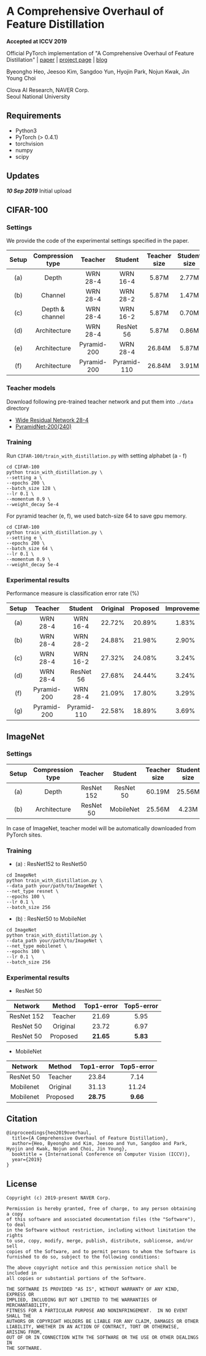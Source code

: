 # A Comprehensive Overhaul of Feature Distillation
**Accepted at ICCV 2019**

Official PyTorch implementation of "A Comprehensive Overhaul of Feature Distillation" | [paper](https://arxiv.org/abs/1904.01866) | [project page](https://sites.google.com/view/byeongho-heo/overhaul) | [blog](https://clova-ai.blog/2019/08/22/a-comprehensive-overhaul-of-feature-distillation-iccv-2019)

Byeongho Heo, Jeesoo Kim, Sangdoo Yun, Hyojin Park, Nojun Kwak, Jin Young Choi

Clova AI Research, NAVER Corp. \
Seoul National University

## Requirements
- Python3
- PyTorch (> 0.4.1)
- torchvision
- numpy
- scipy

## Updates
***10 Sep 2019*** Initial upload

## CIFAR-100

### Settings
We provide the code of the experimental settings specified in the paper.

| Setup | Compression type |   Teacher   |   Student   | Teacher size | Student size | Size ratio |
|:-----:|:----------------:|:-----------:|:-----------:|:------------:|:------------:|:----------:|
|  (a)  |       Depth      |   WRN 28-4  |   WRN 16-4  |     5.87M    |     2.77M    |    47.2%   |
|  (b)  |      Channel     |   WRN 28-4  |   WRN 28-2  |     5.87M    |     1.47M    |    25.0%   |
|  (c)  |  Depth & channel |   WRN 28-4  |   WRN 16-2  |     5.87M    |     0.70M    |    11.9%   |
|  (d)  |   Architecture   |   WRN 28-4  |  ResNet 56  |     5.87M    |     0.86M    |    14.7%   |
|  (e)  |   Architecture   | Pyramid-200 |   WRN 28-4  |    26.84M    |     5.87M    |    21.9%   |
|  (f)  |   Architecture   | Pyramid-200 | Pyramid-110 |    26.84M    |     3.91M    |    14.6%   |

### Teacher models
Download following pre-trained teacher network and put them into ```./data``` directory
- [Wide Residual Network 28-4](https://drive.google.com/open?id=1Quxgs5teXVXwD3jBdkk-WeNLNpxbiZXN)
- [PyramidNet-200(240)](https://drive.google.com/open?id=1_QgG81fNM3OvVIbMAxDPykKWuSIyKnmz)

### Training
Run ```CIFAR-100/train_with_distillation.py``` with setting alphabet (a - f)
```
cd CIFAR-100
python train_with_distillation.py \
--setting a \
--epochs 200 \
--batch_size 128 \
--lr 0.1 \
--momentum 0.9 \
--weight_decay 5e-4
```

For pyramid teacher (e, f), we used batch-size 64 to save gpu memory.
```
cd CIFAR-100
python train_with_distillation.py \
--setting e \
--epochs 200 \
--batch_size 64 \
--lr 0.1 \
--momentum 0.9 \
--weight_decay 5e-4
```

### Experimental results

Performance measure is classification error rate (%)


| Setup |   Teacher   |   Student   | Original | Proposed | Improvement |
|:-----:|:-----------:|:-----------:|:--------:|:--------:|:-----------:|
|  (a)  |   WRN 28-4  |   WRN 16-4  |  22.72%  |  20.89%  |    1.83%    |
|  (b)  |   WRN 28-4  |   WRN 28-2  |  24.88%  |  21.98%  |    2.90%    |
|  (c)  |   WRN 28-4  |   WRN 16-2  |  27.32%  |  24.08%  |    3.24%    |
|  (d)  |   WRN 28-4  |  ResNet 56  |  27.68%  |  24.44%  |    3.24%    |
|  (f)  | Pyramid-200 |   WRN 28-4  |  21.09%  |  17.80%  |    3.29%    |
|  (g)  | Pyramid-200 | Pyramid-110 |  22.58%  |  18.89%  |    3.69%    |

## ImageNet

### Settings

| Setup | Compression type |   Teacher  |  Student  | Teacher size | Student size | Size ratio |
|:-----:|:----------------:|:----------:|:---------:|:------------:|:------------:|:----------:|
|  (a)  |       Depth      | ResNet 152 | ResNet 50 |    60.19M    |    25.56M    |   42.47%   |
|  (b)  |   Architecture   |  ResNet 50 | MobileNet |    25.56M    |     4.23M    |   16.55%   |


In case of ImageNet, teacher model will be automatically downloaded from PyTorch sites.

### Training

- (a) : ResNet152 to ResNet50
```
cd ImageNet
python train_with_distillation.py \
--data_path your/path/to/ImageNet \
--net_type resnet \
--epochs 100 \
--lr 0.1 \
--batch_size 256
```

- (b) : ResNet50 to MobileNet
```
cd ImageNet
python train_with_distillation.py \
--data_path your/path/to/ImageNet \
--net_type mobilenet \
--epochs 100 \
--lr 0.1 \
--batch_size 256
```

### Experimental results

- ResNet 50

|   Network  |  Method  | Top1-error | Top5-error |
|:----------:|:--------:|:----------:|:----------:|
| ResNet 152 |  Teacher |    21.69   |    5.95    |
|  ResNet 50 | Original |    23.72   |    6.97    |
|  ResNet 50 | Proposed |    __21.65__   |    __5.83__    |

- MobileNet

|  Network  |  Method  |  Top1-error |  Top5-error |
|:---------:|:--------:|:-----:|:-----:|
| ResNet 50 |  Teacher | 23.84 |  7.14 |
| Mobilenet | Original | 31.13 | 11.24 |
| Mobilenet | Proposed | __28.75__ |  __9.66__ |

## Citation

```
@inproceedings{heo2019overhaul,
  title={A Comprehensive Overhaul of Feature Distillation},
  author={Heo, Byeongho and Kim, Jeesoo and Yun, Sangdoo and Park, Hyojin and Kwak, Nojun and Choi, Jin Young},
  booktitle = {International Conference on Computer Vision (ICCV)},
  year={2019}
}
```

## License

```
Copyright (c) 2019-present NAVER Corp.

Permission is hereby granted, free of charge, to any person obtaining a copy
of this software and associated documentation files (the "Software"), to deal
in the Software without restriction, including without limitation the rights
to use, copy, modify, merge, publish, distribute, sublicense, and/or sell
copies of the Software, and to permit persons to whom the Software is
furnished to do so, subject to the following conditions:

The above copyright notice and this permission notice shall be included in
all copies or substantial portions of the Software.

THE SOFTWARE IS PROVIDED "AS IS", WITHOUT WARRANTY OF ANY KIND, EXPRESS OR
IMPLIED, INCLUDING BUT NOT LIMITED TO THE WARRANTIES OF MERCHANTABILITY,
FITNESS FOR A PARTICULAR PURPOSE AND NONINFRINGEMENT.  IN NO EVENT SHALL THE
AUTHORS OR COPYRIGHT HOLDERS BE LIABLE FOR ANY CLAIM, DAMAGES OR OTHER
LIABILITY, WHETHER IN AN ACTION OF CONTRACT, TORT OR OTHERWISE, ARISING FROM,
OUT OF OR IN CONNECTION WITH THE SOFTWARE OR THE USE OR OTHER DEALINGS IN
THE SOFTWARE.
```
